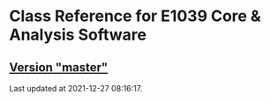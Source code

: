 # Class Reference for E1039 Core & Analysis Software
## [Version "master"](master/)
Last updated at 2021-12-27 08:16:17.
